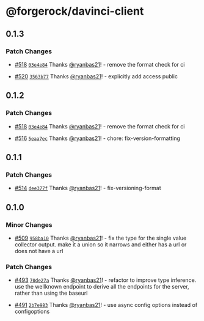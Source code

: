 # @forgerock/davinci-client

## 0.1.3

### Patch Changes

- [#518](https://github.com/ForgeRock/forgerock-javascript-sdk/pull/518) [`03e4e84`](https://github.com/ForgeRock/forgerock-javascript-sdk/commit/03e4e849b7889124f3fca59a844d54c82cc47367) Thanks [@ryanbas21](https://github.com/ryanbas21)! - remove the format check for ci

- [#520](https://github.com/ForgeRock/forgerock-javascript-sdk/pull/520) [`3563b77`](https://github.com/ForgeRock/forgerock-javascript-sdk/commit/3563b77855a8d5e140e6de1f9801e53fb6504ba3) Thanks [@ryanbas21](https://github.com/ryanbas21)! - explicitly add access public

## 0.1.2

### Patch Changes

- [#518](https://github.com/ForgeRock/forgerock-javascript-sdk/pull/518) [`03e4e84`](https://github.com/ForgeRock/forgerock-javascript-sdk/commit/03e4e849b7889124f3fca59a844d54c82cc47367) Thanks [@ryanbas21](https://github.com/ryanbas21)! - remove the format check for ci

- [#516](https://github.com/ForgeRock/forgerock-javascript-sdk/pull/516) [`5eaa7ec`](https://github.com/ForgeRock/forgerock-javascript-sdk/commit/5eaa7ecc4da81ceda1ba8418e4f9969f09bc76b1) Thanks [@ryanbas21](https://github.com/ryanbas21)! - chore: fix-version-formatting

## 0.1.1

### Patch Changes

- [#514](https://github.com/ForgeRock/forgerock-javascript-sdk/pull/514) [`dee377f`](https://github.com/ForgeRock/forgerock-javascript-sdk/commit/dee377fdbba7c7be9ea7c5bc3e3739eb75b9c02c) Thanks [@ryanbas21](https://github.com/ryanbas21)! - fix-versioning-format

## 0.1.0

### Minor Changes

- [#509](https://github.com/ForgeRock/forgerock-javascript-sdk/pull/509) [`958ba10`](https://github.com/ForgeRock/forgerock-javascript-sdk/commit/958ba101b37efab1ba5cb0afe4b6c870f8f4ef36) Thanks [@ryanbas21](https://github.com/ryanbas21)! - fix the type for the single value collector output. make it a union so it narrows and either has a url or does not have a url

### Patch Changes

- [#493](https://github.com/ForgeRock/forgerock-javascript-sdk/pull/493) [`70de27a`](https://github.com/ForgeRock/forgerock-javascript-sdk/commit/70de27aa322154f36d52e5b3a21cdc9c94a2ec92) Thanks [@ryanbas21](https://github.com/ryanbas21)! - refactor to improve type inference. use the wellknown endpoint to derive all the endpoints for the server, rather than using the baseurl

- [#491](https://github.com/ForgeRock/forgerock-javascript-sdk/pull/491) [`2b7e983`](https://github.com/ForgeRock/forgerock-javascript-sdk/commit/2b7e98352b6b264af086791b33a64ee409e15944) Thanks [@ryanbas21](https://github.com/ryanbas21)! - use async config options instead of configoptions
